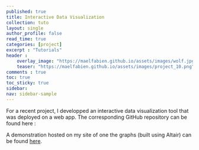 ```yaml
---
published: true
title: Interactive Data Visualization
collection: tuto
layout: single
author_profile: false
read_time: true
categories: [project]
excerpt : "Tutorials"
header :
    overlay_image: "https://maelfabien.github.io/assets/images/wolf.jpg"
    teaser: "https://maelfabien.github.io/assets/images/project_10.png"
comments : true
toc: true
toc_sticky: true
sidebar:
nav: sidebar-sample
---
```


For a recent project, I developped an interactive data visualization tool that was deployed on a web app. The corresponding GitHub repository can be found here :

<div class="github-card" data-github="maelfabien/DataVisualization" data-width="100%" data-height="" data-theme="default"></div>
<script src="//cdn.jsdelivr.net/github-cards/latest/widget.js"></script>

A demonstration hosted on my site of one the graphs (built using Altair) can be found [here](https://maelfabien.github.io/tsne).
